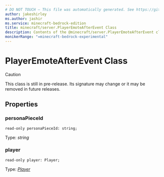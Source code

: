 ```yaml
---
# DO NOT TOUCH — This file was automatically generated. See https://github.com/mojang/minecraftapidocsgenerator to modify descriptions, examples, etc.
author: jakeshirley
ms.author: jashir
ms.service: minecraft-bedrock-edition
title: minecraft/server.PlayerEmoteAfterEvent Class
description: Contents of the @minecraft/server.PlayerEmoteAfterEvent class.
monikerRange: "=minecraft-bedrock-experimental"
---
```

# PlayerEmoteAfterEvent Class

> [!CAUTION]
> This class is still in pre-release.  Its signature may change or it may be removed in future releases.

## Properties

### **personaPieceId**
`read-only personaPieceId: string;`

Type: *string*

### **player**
`read-only player: Player;`

Type: [*Player*](Player.md)
